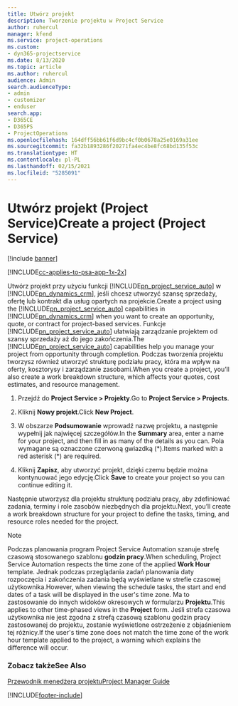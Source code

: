 ```yaml
---
title: Utwórz projekt
description: Tworzenie projektu w Project Service
author: ruhercul
manager: kfend
ms.service: project-operations
ms.custom:
- dyn365-projectservice
ms.date: 8/13/2020
ms.topic: article
ms.author: ruhercul
audience: Admin
search.audienceType:
- admin
- customizer
- enduser
search.app:
- D365CE
- D365PS
- ProjectOperations
ms.openlocfilehash: 164dff56bb61f6d9bc4cf0b0678a25e0169a31ee
ms.sourcegitcommit: fa32b1893286f20271fa4ec4be8fc68bd135f53c
ms.translationtype: HT
ms.contentlocale: pl-PL
ms.lasthandoff: 02/15/2021
ms.locfileid: "5285091"
---
```

# <a name="create-a-project-project-service"></a><span data-ttu-id="0416c-103">Utwórz projekt (Project Service)</span><span class="sxs-lookup"><span data-stu-id="0416c-103">Create a project (Project Service)</span></span>

[!include [banner](../includes/psa-now-project-operations.md)]

[!INCLUDE[cc-applies-to-psa-app-1x-2x](../includes/cc-applies-to-psa-app-1x-2x.md)]

<span data-ttu-id="0416c-104">Utwórz projekt przy użyciu funkcji [!INCLUDE[pn_project_service_auto](../includes/pn-project-service-auto.md)] w [!INCLUDE[pn_dynamics_crm](../includes/pn-dynamics-crm.md)], jeśli chcesz utworzyć szansę sprzedaży, ofertę lub kontrakt dla usług opartych na projekcie.</span><span class="sxs-lookup"><span data-stu-id="0416c-104">Create a project using the [!INCLUDE[pn_project_service_auto](../includes/pn-project-service-auto.md)] capabilities in [!INCLUDE[pn_dynamics_crm](../includes/pn-dynamics-crm.md)] when you want to create an opportunity, quote, or contract for project-based services.</span></span> <span data-ttu-id="0416c-105">Funkcje [!INCLUDE[pn_project_service_auto](../includes/pn-project-service-auto.md)] ułatwiają zarządzanie projektem od szansy sprzedaży aż do jego zakończenia.</span><span class="sxs-lookup"><span data-stu-id="0416c-105">The [!INCLUDE[pn_project_service_auto](../includes/pn-project-service-auto.md)] capabilities help you manage your project from opportunity through completion.</span></span> <span data-ttu-id="0416c-106">Podczas tworzenia projektu tworzysz również utworzyć strukturę podziału pracy, która ma wpływ na oferty, kosztorysy i zarządzanie zasobami.</span><span class="sxs-lookup"><span data-stu-id="0416c-106">When you create a project, you’ll also create a work breakdown structure, which affects your quotes, cost estimates, and resource management.</span></span>  
  
1.  <span data-ttu-id="0416c-107">Przejdź do **Project Service > Projekty**.</span><span class="sxs-lookup"><span data-stu-id="0416c-107">Go to **Project Service > Projects**.</span></span>  
  
2.  <span data-ttu-id="0416c-108">Kliknij **Nowy projekt**.</span><span class="sxs-lookup"><span data-stu-id="0416c-108">Click **New Project**.</span></span>  
  
3.  <span data-ttu-id="0416c-109">W obszarze **Podsumowanie** wprowadź nazwę projektu, a następnie wypełnij jak najwięcej szczegółów.</span><span class="sxs-lookup"><span data-stu-id="0416c-109">In the **Summary** area, enter a name for your project, and then fill in as many of the details as you can.</span></span> <span data-ttu-id="0416c-110">Pola wymagane są oznaczone czerwoną gwiazdką (\*).</span><span class="sxs-lookup"><span data-stu-id="0416c-110">Items marked with a red asterisk (\*) are required.</span></span>  
  
4.  <span data-ttu-id="0416c-111">Kliknij **Zapisz**, aby utworzyć projekt, dzięki czemu będzie można kontynuować jego edycję.</span><span class="sxs-lookup"><span data-stu-id="0416c-111">Click **Save** to create your project so you can continue editing it.</span></span>  
  
<span data-ttu-id="0416c-112">Następnie utworzysz dla projektu strukturę podziału pracy, aby zdefiniować zadania, terminy i role zasobów niezbędnych dla projektu.</span><span class="sxs-lookup"><span data-stu-id="0416c-112">Next, you’ll create a work breakdown structure for your project to define the tasks, timing, and resource roles needed for the project.</span></span>  

> [!NOTE]
> <span data-ttu-id="0416c-113">Podczas planowania program Project Service Automation szanuje strefę czasową stosowanego szablonu **godzin pracy**.</span><span class="sxs-lookup"><span data-stu-id="0416c-113">When scheduling, Project Service Automation respects the time zone of the applied **Work Hour** template.</span></span> <span data-ttu-id="0416c-114">Jednak podczas przeglądania zadań planowania daty rozpoczęcia i zakończenia zadania będą wyświetlane w strefie czasowej użytkownika.</span><span class="sxs-lookup"><span data-stu-id="0416c-114">However, when viewing the schedule tasks, the start and end dates of a task will be displayed in the user's time zone.</span></span> <span data-ttu-id="0416c-115">Ma to zastosowanie do innych widoków okresowych w formularzu **Projektu**.</span><span class="sxs-lookup"><span data-stu-id="0416c-115">This applies to other time-phased views in the **Project** form.</span></span> <span data-ttu-id="0416c-116">Jeśli strefa czasowa użytkownika nie jest zgodna z strefą czasową szablonu godzin pracy zastosowanej do projektu, zostanie wyświetlone ostrzeżenie z objaśnieniem tej różnicy.</span><span class="sxs-lookup"><span data-stu-id="0416c-116">If the user's time zone does not match the time zone of the work hour template applied to the project, a warning which explains the difference will occur.</span></span> 
  
### <a name="see-also"></a><span data-ttu-id="0416c-117">Zobacz także</span><span class="sxs-lookup"><span data-stu-id="0416c-117">See Also</span></span>  
 [<span data-ttu-id="0416c-118">Przewodnik menedżera projektu</span><span class="sxs-lookup"><span data-stu-id="0416c-118">Project Manager Guide</span></span>](../psa/project-manager-guide.md)


[!INCLUDE[footer-include](../includes/footer-banner.md)]